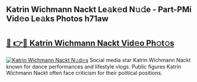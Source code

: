## Katrin Wichmann Nackt Le𝚊k𝚎d N𝚞𝚍e - Part-PMi Vid𝚎o Le𝚊ks Photos h71aw

# <h2><a href="http://fb6g9p.evod.top/?m=Katrin+Wichmann+Nackt">🔗 👉🔴 Katrin Wichmann Nackt Vid𝚎o Ph𝚘t𝚘s</a></h2>

[![Katrin Wichmann Nackt N𝚞d𝚎s](https://i.imgur.com/8V9OHl7.gif)](http://fb6g9p.evod.top/?m=Katrin+Wichmann+Nackt)
Social media star Katrin Wichmann Nackt known for dance performances and lifestyle vlogs. Public figures Katrin Wichmann Nackt often face criticism for their political positions. 
